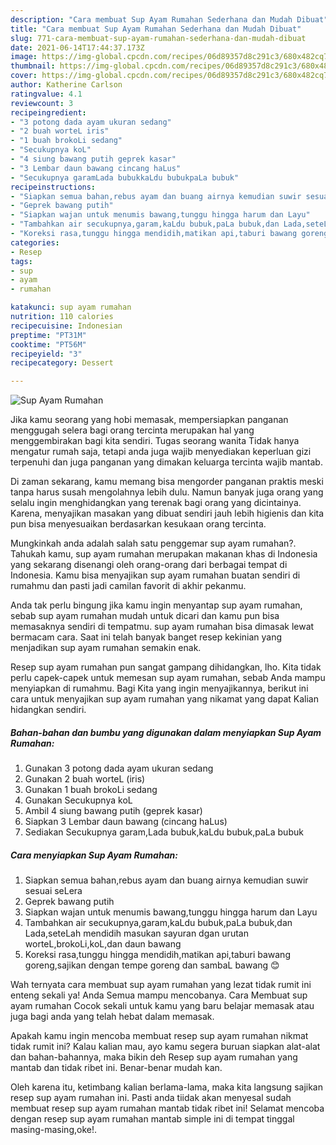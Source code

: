 ```yaml
---
description: "Cara membuat Sup Ayam Rumahan Sederhana dan Mudah Dibuat"
title: "Cara membuat Sup Ayam Rumahan Sederhana dan Mudah Dibuat"
slug: 771-cara-membuat-sup-ayam-rumahan-sederhana-dan-mudah-dibuat
date: 2021-06-14T17:44:37.173Z
image: https://img-global.cpcdn.com/recipes/06d89357d8c291c3/680x482cq70/sup-ayam-rumahan-foto-resep-utama.jpg
thumbnail: https://img-global.cpcdn.com/recipes/06d89357d8c291c3/680x482cq70/sup-ayam-rumahan-foto-resep-utama.jpg
cover: https://img-global.cpcdn.com/recipes/06d89357d8c291c3/680x482cq70/sup-ayam-rumahan-foto-resep-utama.jpg
author: Katherine Carlson
ratingvalue: 4.1
reviewcount: 3
recipeingredient:
- "3 potong dada ayam ukuran sedang"
- "2 buah worteL iris"
- "1 buah brokoLi sedang"
- "Secukupnya koL"
- "4 siung bawang putih geprek kasar"
- "3 Lembar daun bawang cincang haLus"
- "Secukupnya garamLada bubukkaLdu bubukpaLa bubuk"
recipeinstructions:
- "Siapkan semua bahan,rebus ayam dan buang airnya kemudian suwir sesuai seLera"
- "Geprek bawang putih"
- "Siapkan wajan untuk menumis bawang,tunggu hingga harum dan Layu"
- "Tambahkan air secukupnya,garam,kaLdu bubuk,paLa bubuk,dan Lada,seteLah mendidih masukan sayuran dgan urutan worteL,brokoLi,koL,dan daun bawang"
- "Koreksi rasa,tunggu hingga mendidih,matikan api,taburi bawang goreng,sajikan dengan tempe goreng dan sambaL bawang 😊"
categories:
- Resep
tags:
- sup
- ayam
- rumahan

katakunci: sup ayam rumahan 
nutrition: 110 calories
recipecuisine: Indonesian
preptime: "PT31M"
cooktime: "PT56M"
recipeyield: "3"
recipecategory: Dessert

---
```



![Sup Ayam Rumahan](https://img-global.cpcdn.com/recipes/06d89357d8c291c3/680x482cq70/sup-ayam-rumahan-foto-resep-utama.jpg)

Jika kamu seorang yang hobi memasak, mempersiapkan panganan menggugah selera bagi orang tercinta merupakan hal yang menggembirakan bagi kita sendiri. Tugas seorang  wanita Tidak hanya mengatur rumah saja, tetapi anda juga wajib menyediakan keperluan gizi terpenuhi dan juga panganan yang dimakan keluarga tercinta wajib mantab.

Di zaman  sekarang, kamu memang bisa mengorder panganan praktis meski tanpa harus susah mengolahnya lebih dulu. Namun banyak juga orang yang selalu ingin menghidangkan yang terenak bagi orang yang dicintainya. Karena, menyajikan masakan yang dibuat sendiri jauh lebih higienis dan kita pun bisa menyesuaikan berdasarkan kesukaan orang tercinta. 



Mungkinkah anda adalah salah satu penggemar sup ayam rumahan?. Tahukah kamu, sup ayam rumahan merupakan makanan khas di Indonesia yang sekarang disenangi oleh orang-orang dari berbagai tempat di Indonesia. Kamu bisa menyajikan sup ayam rumahan buatan sendiri di rumahmu dan pasti jadi camilan favorit di akhir pekanmu.

Anda tak perlu bingung jika kamu ingin menyantap sup ayam rumahan, sebab sup ayam rumahan mudah untuk dicari dan kamu pun bisa memasaknya sendiri di tempatmu. sup ayam rumahan bisa dimasak lewat bermacam cara. Saat ini telah banyak banget resep kekinian yang menjadikan sup ayam rumahan semakin enak.

Resep sup ayam rumahan pun sangat gampang dihidangkan, lho. Kita tidak perlu capek-capek untuk memesan sup ayam rumahan, sebab Anda mampu menyiapkan di rumahmu. Bagi Kita yang ingin menyajikannya, berikut ini cara untuk menyajikan sup ayam rumahan yang nikamat yang dapat Kalian hidangkan sendiri.

<!--inarticleads1-->

##### Bahan-bahan dan bumbu yang digunakan dalam menyiapkan Sup Ayam Rumahan:

1. Gunakan 3 potong dada ayam ukuran sedang
1. Gunakan 2 buah worteL (iris)
1. Gunakan 1 buah brokoLi sedang
1. Gunakan Secukupnya koL
1. Ambil 4 siung bawang putih (geprek kasar)
1. Siapkan 3 Lembar daun bawang (cincang haLus)
1. Sediakan Secukupnya garam,Lada bubuk,kaLdu bubuk,paLa bubuk




<!--inarticleads2-->

##### Cara menyiapkan Sup Ayam Rumahan:

1. Siapkan semua bahan,rebus ayam dan buang airnya kemudian suwir sesuai seLera
1. Geprek bawang putih
1. Siapkan wajan untuk menumis bawang,tunggu hingga harum dan Layu
1. Tambahkan air secukupnya,garam,kaLdu bubuk,paLa bubuk,dan Lada,seteLah mendidih masukan sayuran dgan urutan worteL,brokoLi,koL,dan daun bawang
1. Koreksi rasa,tunggu hingga mendidih,matikan api,taburi bawang goreng,sajikan dengan tempe goreng dan sambaL bawang 😊




Wah ternyata cara membuat sup ayam rumahan yang lezat tidak rumit ini enteng sekali ya! Anda Semua mampu mencobanya. Cara Membuat sup ayam rumahan Cocok sekali untuk kamu yang baru belajar memasak atau juga bagi anda yang telah hebat dalam memasak.

Apakah kamu ingin mencoba membuat resep sup ayam rumahan nikmat tidak rumit ini? Kalau kalian mau, ayo kamu segera buruan siapkan alat-alat dan bahan-bahannya, maka bikin deh Resep sup ayam rumahan yang mantab dan tidak ribet ini. Benar-benar mudah kan. 

Oleh karena itu, ketimbang kalian berlama-lama, maka kita langsung sajikan resep sup ayam rumahan ini. Pasti anda tiidak akan menyesal sudah membuat resep sup ayam rumahan mantab tidak ribet ini! Selamat mencoba dengan resep sup ayam rumahan mantab simple ini di tempat tinggal masing-masing,oke!.

